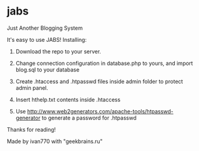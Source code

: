 # jabs
Just Another Blogging System

It's easy to use JABS! Installing:

1. Download the repo to your server.

2. Change connection configuration in database.php to yours, and import blog.sql to your database

3. Create .htaccess and .htpasswd files inside admin folder to protect admin panel.

4. Insert hthelp.txt contents inside .htaccess

5. Use http://www.web2generators.com/apache-tools/htpasswd-generator to generate a password for .htpasswd

Thanks for reading!

Made by ivan770 with "geekbrains.ru"


